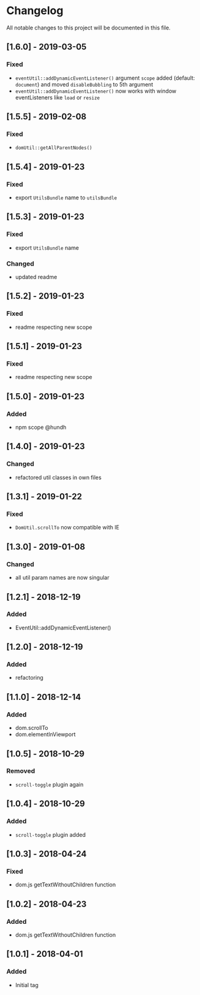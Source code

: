# Changelog
All notable changes to this project will be documented in this file.

## [1.6.0] - 2019-03-05

### Fixed
- `eventUtil::addDynamicEventListener()` argument `scope` added (default: `document`) and moved `disableBubbling` to 5th argument
- `eventUtil::addDynamicEventListener()` now works with window eventListeners like `load` or `resize`

## [1.5.5] - 2019-02-08

### Fixed
- `domUtil::getAllParentNodes()`

## [1.5.4] - 2019-01-23

### Fixed
- export `UtilsBundle` name to `utilsBundle`

## [1.5.3] - 2019-01-23

### Fixed
- export `UtilsBundle` name

### Changed
- updated readme

## [1.5.2] - 2019-01-23

### Fixed
- readme respecting new scope

## [1.5.1] - 2019-01-23

### Fixed
- readme respecting new scope

## [1.5.0] - 2019-01-23

### Added
- npm scope @hundh

## [1.4.0] - 2019-01-23

### Changed
- refactored util classes in own files

## [1.3.1] - 2019-01-22

### Fixed
- `DomUtil.scrollTo` now compatible with IE

## [1.3.0] - 2019-01-08

### Changed
- all util param names are now singular


## [1.2.1] - 2018-12-19

### Added
- EventUtil::addDynamicEventListener()

## [1.2.0] - 2018-12-19

### Added
- refactoring

## [1.1.0] - 2018-12-14

### Added
- dom.scrollTo
- dom.elementInViewport

## [1.0.5] - 2018-10-29

### Removed
- `scroll-toggle` plugin again

## [1.0.4] - 2018-10-29

### Added
- `scroll-toggle` plugin added

## [1.0.3] - 2018-04-24

### Fixed
- dom.js getTextWithoutChildren function

## [1.0.2] - 2018-04-23

### Added
- dom.js getTextWithoutChildren function

## [1.0.1] - 2018-04-01

### Added
- Initial tag
